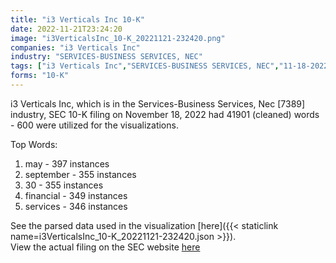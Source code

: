 ```yaml
---
title: "i3 Verticals Inc 10-K"
date: 2022-11-21T23:24:20
image: "i3VerticalsInc_10-K_20221121-232420.png"
companies: "i3 Verticals Inc"
industry: "SERVICES-BUSINESS SERVICES, NEC"
tags: ["i3 Verticals Inc","SERVICES-BUSINESS SERVICES, NEC","11-18-2022","10-K"]
forms: "10-K"
---
```

i3 Verticals Inc, which is in the Services-Business Services, Nec [7389] industry, SEC 10-K filing on November 18, 2022 had 41901 (cleaned) words - 600 were utilized for the visualizations.

Top Words:
1. may - 397 instances
2. september - 355 instances
3. 30 - 355 instances
4. financial - 349 instances
5. services - 346 instances


See the parsed data used in the visualization [here]({{< staticlink name=i3VerticalsInc_10-K_20221121-232420.json >}}).  
View the actual filing on the SEC website [here](https://www.sec.gov/Archives/edgar/data/1728688/0001728688-22-000061.txt)